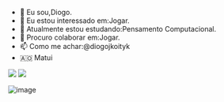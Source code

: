 - 👋 Eu sou,Diogo. 
- 👀 Eu estou interessado em:Jogar.
- 🌱 Atualmente estou estudando:Pensamento Computacional.
- 💞️ Procuro colaborar em:Jogar.
- 📫 Como me achar:@diogojkoityk
- 🇦🇴 Matui

<img src="https://img.shields.io/badge/Scratch-4D97FF?style=for-the-badge&logo=Scratch&logoColor=white">
<img src="https://img.shields.io/badge/JavaScript-323330?style=for-the-badge&logo=javascript&logoColor=F7DF1E">

![image](https://github.com/diogojkoityk/diogojkoityk/assets/106313513/583cc389-1469-473a-8e96-074514fccc37)
